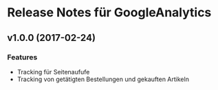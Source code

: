 # Release Notes für GoogleAnalytics

## v1.0.0 (2017-02-24)

### Features
- Tracking für Seitenaufufe
- Tracking von getätigten Bestellungen und gekauften Artikeln